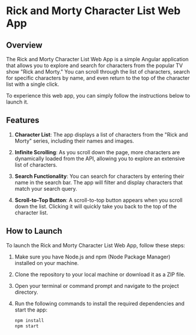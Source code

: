 
# Rick and Morty Character List Web App



## Overview

The Rick and Morty Character List Web App is a simple Angular application that allows you to explore and search for characters from the popular TV show "Rick and Morty." You can scroll through the list of characters, search for specific characters by name, and even return to the top of the character list with a single click.

To experience this web app, you can simply follow the instructions below to launch it.

## Features

1. **Character List**: The app displays a list of characters from the "Rick and Morty" series, including their names and images.

2. **Infinite Scrolling**: As you scroll down the page, more characters are dynamically loaded from the API, allowing you to explore an extensive list of characters.

3. **Search Functionality**: You can search for characters by entering their name in the search bar. The app will filter and display characters that match your search query.

4. **Scroll-to-Top Button**: A scroll-to-top button appears when you scroll down the list. Clicking it will quickly take you back to the top of the character list.

## How to Launch

To launch the Rick and Morty Character List Web App, follow these steps:

1. Make sure you have Node.js and npm (Node Package Manager) installed on your machine.

2. Clone the repository to your local machine or download it as a ZIP file.

3. Open your terminal or command prompt and navigate to the project directory.

4. Run the following commands to install the required dependencies and start the app:

   ```bash
   npm install
   npm start

